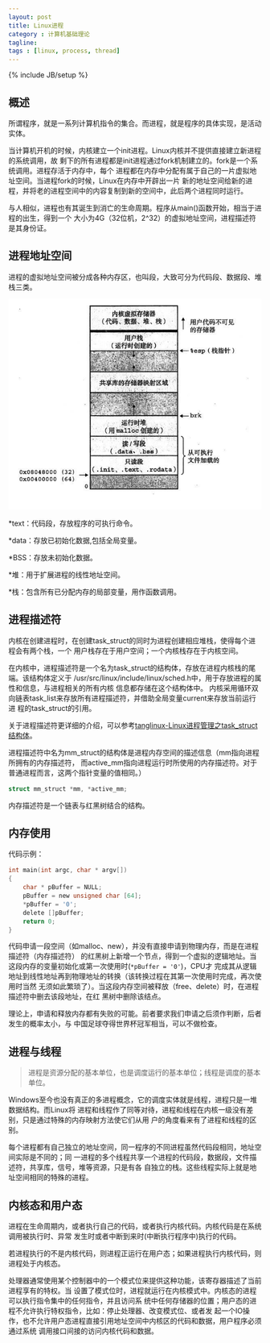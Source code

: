 ```yaml
---
layout: post
title: Linux进程
category : 计算机基础理论
tagline:
tags : [linux, process, thread]
---
```

{% include JB/setup %}

## 概述

所谓程序，就是一系列计算机指令的集合。而进程，就是程序的具体实现，是活动实体。

当计算机开机的时候，内核建立一个init进程。Linux内核并不提供直接建立新进程的系统调用，故
剩下的所有进程都是init进程通过fork机制建立的。fork是一个系统调用。进程存活于内存中，每个
进程都在内存中分配有属于自己的一片虚拟地址空间。当进程fork的时候，Linux在内存中开辟出一片
新的地址空间给新的进程，并将老的进程空间中的内容复制到新的空间中，此后两个进程同时运行。

与人相似，进程也有其诞生到消亡的生命周期。程序从main()函数开始，相当于进程的出生，得到一个
大小为4G（32位机，2^32）的虚拟地址空间，进程描述符是其身份证。

## 进程地址空间

进程的虚拟地址空间被分成各种内存区，也叫段，大致可分为代码段、数据段、堆栈三类。

![进程地址空间](/resources/pictures/2014-12-07.png)

*text：代码段，存放程序的可执行命令。

*data：存放已初始化数据,包括全局变量。

*BSS：存放未初始化数据。

*堆：用于扩展进程的线性地址空间。

*栈：包含所有已分配内存的局部变量，用作函数调用。

## 进程描述符

内核在创建进程时，在创建task_struct的同时为进程创建相应堆栈，使得每个进程会有两个栈，一个
用户栈存在于用户空间；一个内核栈存在于内核空间。

在内核中，进程描述符是一个名为task_struct的结构体，存放在进程内核栈的尾端。该结构体定义于
/usr/src/linux/include/linux/sched.h中，用于存放进程的属性和信息，与进程相关的所有内核
信息都存储在这个结构体中。
内核采用循环双向链表task_list来存放所有进程描述符，并借助全局变量current来存放当前运行进
程的task_struct的引用。

关于进程描述符更详细的介绍，可以参考[tanglinux-Linux进程管理之task_struct结构体](http://blog.csdn.net/npy_lp/article/details/7292563)。

进程描述符中名为mm_struct的结构体是进程内存空间的描述信息（mm指向进程所拥有的内存描述符，
而active_mm指向进程运行时所使用的内存描述符。对于普通进程而言，这两个指针变量的值相同。）

```c
struct mm_struct *mm, *active_mm;
```
内存描述符是一个链表与红黑树结合的结构。

## 内存使用

代码示例：

```c
int main(int argc, char * argv[])
{
    char * pBuffer = NULL;
    pBuffer = new unsigned char [64];
    *pBuffer = '0';
    delete []pBuffer;
    return 0;
}
```

代码申请一段空间（如malloc、new），并没有直接申请到物理内存，而是在进程描述符（内存描述符）
的红黑树上新增一个节点，得到一个虚拟的逻辑地址。当这段内存的变量初始化或第一次使用时(`*pBuffer = '0'`)，CPU才
完成其从逻辑地址到线性地址再到物理地址的转换（该转换过程在其第一次使用时完成，再次使用时当然
无须如此繁琐了）。当这段内存空间被释放（free、delete）时，在进程描述符中删去该段地址，在红
黑树中删除该结点。

理论上，申请和释放内存都有失败的可能。前者要求我们申请之后须作判断，后者发生的概率太小，与
中国足球夺得世界杯冠军相当，可以不做检查。

## 进程与线程

>进程是资源分配的基本单位，也是调度运行的基本单位；线程是调度的基本单位。

Windows至今也没有真正的多进程概念，它的调度实体就是线程，进程只是一堆数据结构。而Linux将
进程和线程作了同等对待，进程和线程在内核一级没有差别，只是通过特殊的内存映射方法使它们从用
户的角度看来有了进程和线程的区别。

每个进程都有自己独立的地址空间，同一程序的不同进程虽然代码段相同，地址空间实际是不同的；同
一进程的多个线程共享一个进程的代码段，数据段，文件描述符，共享库，信号，堆等资源，只是有各
自独立的栈。这些线程实际上就是地址空间相同的特殊的进程。

## 内核态和用户态

进程在生命周期内，或者执行自己的代码，或者执行内核代码。内核代码是在系统调用被执行时、异常
发生时或者中断到来时(中断执行程序中)执行的代码。

若进程执行的不是内核代码，则进程正运行在用户态；如果进程执行内核代码，则进程处于内核态。

处理器通常使用某个控制器中的一个模式位来提供这种功能，该寄存器描述了当前进程享有的特权。当
设置了模式位时，进程就运行在内核模式中。内核态的进程可以执行指令集中的任何指令，并且访问系
统中任何存储器的位置；用户态的进程不允许执行特权指令，比如：停止处理器、改变模式位、或者发
起一个IO操作，也不允许用户态进程直接引用地址空间中内核区的代码和数据，用户程序必须通过系统
调用接口间接的访问内核代码和数据。
